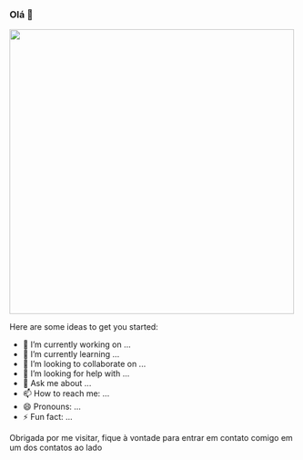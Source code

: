 ### Olá 👋

<img src = "https://github.com/luanamayumi4/free_images/blob/main/robot.jpg.avif"
 width="500px"/>

Here are some ideas to get you started:

- 🔭 I’m currently working on ...
- 🌱 I’m currently learning ...
- 👯 I’m looking to collaborate on ...
- 🤔 I’m looking for help with ...
- 💬 Ask me about ...
- 📫 How to reach me: ...
- 😄 Pronouns: ...
- ⚡ Fun fact: ...

Obrigada por me visitar, fique à vontade para entrar em contato comigo em um dos contatos ao lado

